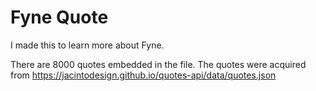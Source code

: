 # Fyne Quote
I made this to learn more about Fyne.

There are 8000 quotes embedded in the file. The quotes were acquired from
https://jacintodesign.github.io/quotes-api/data/quotes.json